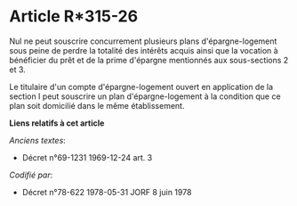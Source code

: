# Article R*315-26

Nul ne peut souscrire concurrement plusieurs plans d'épargne-logement sous peine de perdre la totalité des intérêts acquis
ainsi que la vocation à bénéficier du prêt et de la prime d'épargne mentionnés aux sous-sections 2 et 3.

Le titulaire d'un compte d'épargne-logement ouvert en application de la section I peut souscrire un plan d'épargne-logement à
la condition que ce plan soit domicilié dans le même établissement.

**Liens relatifs à cet article**

_Anciens textes_:

  - Décret n°69-1231 1969-12-24 art. 3

_Codifié par_:

  - Décret n°78-622 1978-05-31 JORF 8 juin 1978
